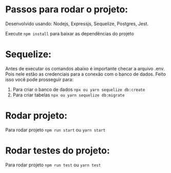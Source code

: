 # Passos para rodar o projeto:

Desenvolvido usando: Nodejs, Expressjs, Sequelize, Postgres, Jest.

Execute `npm install` para baixar as dependências do projeto

# Sequelize:

Antes de executar os comandos abaixo é importante checar a arquivo .env. Pois nele estão as credenciais para a conexão com o banco de dados. Feito isso você pode prosseguir para:

1. Para criar o banco de dados `npx ou yarn sequelize db:create`
2. Para criar tabelas `npx ou yarn sequelize db:migrate`

# Rodar projeto:

Para rodar projeto `npm run start` ou `yarn start`

# Rodar testes do projeto:

Para rodar projeto `npm run test` ou `yarn test`
